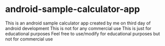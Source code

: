 # android-sample-calculator-app
This is an android sample calculator app created by me on third day of android development
This is not for any commercial use
This is just for educational purposes
Feel free to use/modify for educational purposes but not for commercial use
